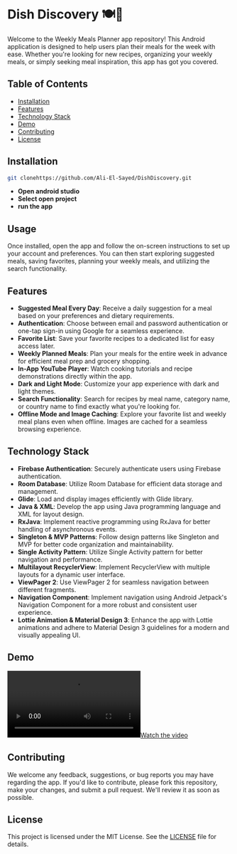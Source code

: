 # Dish Discovery 🍽️📅

Welcome to the Weekly Meals Planner app repository! This Android application is designed to help users plan their meals for the week with ease. Whether you're looking for new recipes, organizing your weekly meals, or simply seeking meal inspiration, this app has got you covered.

## Table of Contents

- [Installation](#installation)
- [Features](#features)
- [Technology Stack](#technology-stack)
- [Demo](#Demo)
- [Contributing](#contributing)
- [License](#license)

## Installation

```bash
git clonehttps://github.com/Ali-El-Sayed/DishDiscovery.git
```

- **Open android studio**
- **Select open project**
- **run the app**

## Usage

Once installed, open the app and follow the on-screen instructions to set up your account and preferences. You can then start exploring suggested meals, saving favorites, planning your weekly meals, and utilizing the search functionality.

## Features

- **Suggested Meal Every Day**: Receive a daily suggestion for a meal based on your preferences and dietary requirements.
- **Authentication**: Choose between email and password authentication or one-tap sign-in using Google for a seamless experience.
- **Favorite List**: Save your favorite recipes to a dedicated list for easy access later.
- **Weekly Planned Meals**: Plan your meals for the entire week in advance for efficient meal prep and grocery shopping.
- **In-App YouTube Player**: Watch cooking tutorials and recipe demonstrations directly within the app.
- **Dark and Light Mode**: Customize your app experience with dark and light themes.
- **Search Functionality**: Search for recipes by meal name, category name, or country name to find exactly what you're looking for.
- **Offline Mode and Image Caching**: Explore your favorite list and weekly meal plans even when offline. Images are cached for a seamless browsing experience.

## Technology Stack

- **Firebase Authentication**: Securely authenticate users using Firebase authentication.
- **Room Database**: Utilize Room Database for efficient data storage and management.
- **Glide**: Load and display images efficiently with Glide library.
- **Java & XML**: Develop the app using Java programming language and XML for layout design.
- **RxJava**: Implement reactive programming using RxJava for better handling of asynchronous events.
- **Singleton & MVP Patterns**: Follow design patterns like Singleton and MVP for better code organization and maintainability.
- **Single Activity Pattern**: Utilize Single Activity pattern for better navigation and performance.
- **Multilayout RecyclerView**: Implement RecyclerView with multiple layouts for a dynamic user interface.
- **ViewPager 2**: Use ViewPager 2 for seamless navigation between different fragments.
- **Navigation Component**: Implement navigation using Android Jetpack's Navigation Component for a more robust and consistent user experience.
- **Lottie Animation & Material Design 3**: Enhance the app with Lottie animations and adhere to Material Design 3 guidelines for a modern and visually appealing UI.

## Demo

[![Watch the video](demo\demo.m4v)](demo/demo.m4v)

## Contributing

We welcome any feedback, suggestions, or bug reports you may have regarding the app. If you'd like to contribute, please fork this repository, make your changes, and submit a pull request. We'll review it as soon as possible.

## License

This project is licensed under the MIT License. See the [LICENSE](LICENSE) file for details.
